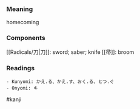 ### Meaning

homecoming

### Components

[[Radicals/刀|刀]]: sword; saber; knife [[帚]]: broom

### Readings

```
- Kunyomi: かえ.る、かえ.す、おく.る、とつ.ぐ
- Onyomi: キ
```

#kanji